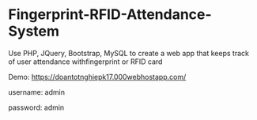 # Fingerprint-RFID-Attendance-System

Use PHP, JQuery, Bootstrap, MySQL to create a web app that keeps track of user
attendance withfingerprint or RFID card

Demo: https://doantotnghiepk17.000webhostapp.com/

username: admin

password: admin
